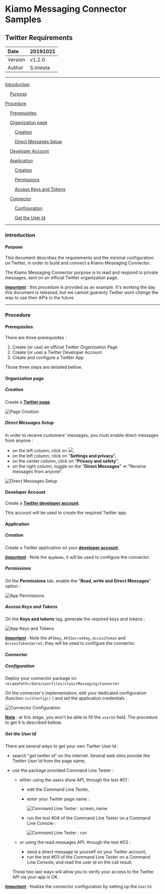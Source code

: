 # Kiamo Messaging Connector Samples

## Twitter Requirements



| Date    | 20191021  |
| :------ | --------- |
| Version | v1.2.0    |
| Author  | S.Iniesta |



------


[Introduction](#introduction)

&nbsp;&nbsp;&nbsp;&nbsp;[Purpose](#purpose)

[Procedure](#procedure)

&nbsp;&nbsp;&nbsp;&nbsp;[Prerequisites](#prerequisites)

&nbsp;&nbsp;&nbsp;&nbsp;[Organization page](#organizationPage)

&nbsp;&nbsp;&nbsp;&nbsp;&nbsp;&nbsp;&nbsp;&nbsp;[Creation](#creation)

&nbsp;&nbsp;&nbsp;&nbsp;&nbsp;&nbsp;&nbsp;&nbsp;[Direct Messages Setup](#directMessagesSetup)

&nbsp;&nbsp;&nbsp;&nbsp;[Developer Account](#developerAccount)

&nbsp;&nbsp;&nbsp;&nbsp;[Application](#application)

&nbsp;&nbsp;&nbsp;&nbsp;&nbsp;&nbsp;&nbsp;&nbsp;[Creation](#creation2)

&nbsp;&nbsp;&nbsp;&nbsp;&nbsp;&nbsp;&nbsp;&nbsp;[Permissions](#permissions)

&nbsp;&nbsp;&nbsp;&nbsp;&nbsp;&nbsp;&nbsp;&nbsp;[Access Keys and Tokens](#accessKeysAndTokens)

&nbsp;&nbsp;&nbsp;&nbsp;[Connector](#connector)

&nbsp;&nbsp;&nbsp;&nbsp;&nbsp;&nbsp;&nbsp;&nbsp;[Configuration](#configuration)

&nbsp;&nbsp;&nbsp;&nbsp;&nbsp;&nbsp;&nbsp;&nbsp;[Get the User Id](#getTheUserId)

------



<a name="introduction"></a>
### Introduction

<a name="purpose"></a>
####  Purpose

This document describes the requirements and the minimal configuration on Twitter, in order to build and connect a Kiamo Messaging Connector.

The Kiamo Messaging Connector purpose is to read and respond to private messages, sent on an official Twitter organization page.



***<u>Important</u>*** : this procedure is provided as an example. It's working the day this document is released, but we cannot guaranty Twitter wont change the way to use their APIs in the future.



------



<a name="procedure"></a>
### Procedure

<a name="prerequisites"></a>
#### Prerequisites

There are three prerequisites :

1. Create (or use) an official Twitter Organization Page
3. Create (or use) a Twitter Developer Account
3. Create and configure a Twitter App

Those three steps are detailed bellow.



<a name="organizationPage"></a>
#### Organization page

<a name="creation"></a>
##### Creation

Create a **[Twitter page](http://www.twitter.com)**.

![Page Creation](https://github.com/openKiamo/Messaging-Connectors/blob/master/Samples/GET_Connectors/Twitter%20Simple%20GET%20Connector%20Sample/TwitterRequirements/data/TW_0101_CreatePage.png)



<a name="directMessagesSetup"></a>
##### Direct Messages Setup

In order to receive customers' messages, you must enable direct messages from anyone :

* on the left column, click on ![](https://github.com/openKiamo/Messaging-Connectors/blob/master/Samples/GET_Connectors/Twitter%20Simple%20GET%20Connector%20Sample/TwitterRequirements/data/TW_More.png),
* on the left column, click on "**Settings and privacy**",
* on the center column, click on "**Privacy and safety**",
* on the right column, toggle on the "**Direct Messages**" => "Receive messages from anyone".

![Direct Messages Setup](https://github.com/openKiamo/Messaging-Connectors/blob/master/Samples/GET_Connectors/Twitter%20Simple%20GET%20Connector%20Sample/TwitterRequirements/data/TW_0102_CreatePage.png)



<a name="developerAccount"></a>
#### Developer Account

Create a **[Twitter developer account]([https://developer.twitter.com])**.

This account will be used to create the required Twitter app.



<a name="application"></a>
#### Application

<a name="creation2"></a>
##### Creation

Create a Twitter application on your **[developer account](https://developers.Twitter.com/apps)**.



***<u>Important</u>*** :  Note the `AppName`, it will be used to configure the connector.



<a name="permissions"></a>
##### Permissions

On the **Permissions** tab, enable the "**Read, write and Direct Messages**" option :

![App Permissions](https://github.com/openKiamo/Messaging-Connectors/blob/master/Samples/GET_Connectors/Twitter%20Simple%20GET%20Connector%20Sample/TwitterRequirements/data/TW_0201_CreateApp.png)



<a name="accessKeysAndTokens"></a>
##### Access Keys and Tokens

On the **Keys and tokens** tag, generate the required keys and tokens :

![App Keys and Tokens](https://github.com/openKiamo/Messaging-Connectors/blob/master/Samples/GET_Connectors/Twitter%20Simple%20GET%20Connector%20Sample/TwitterRequirements/data/TW_0202_CreateApp.png)

***<u>Important</u>*** :  Note the `APIKey`, `APISecretKey`, `AccessToken` and `AccessTokenSecret`, they will be used to configure the connector.



<a name="connector"></a>
#### Connector

<a name="configuration"></a>
##### Configuration

Deploy your connector package on `<kiamoPath>/data/userfiles/class/Messaging/Connector`.

On the connector's implementation, edit your dedicated configuration (function `initConfig()` ) and set the application credentials :

![Connector Configuration](https://github.com/openKiamo/Messaging-Connectors/blob/master/Samples/GET_Connectors/Twitter%20Simple%20GET%20Connector%20Sample/TwitterRequirements/data/TW_0301_ConnectorConfiguration.png)

**<u>Note</u>** : at this stage, you won't be able to fill the `userId` field. The procedure to get it is described bellow.



<a name="getTheUserId"></a>

##### Get the User Id

There are several ways to get your own Twitter User Id :

* search "*get twitter id*" on the internet. Several web sites provide the Twitter User Id from the page name,

* use the package provided Command Line Tester :

  * either using the users show API, through the test #01 :

    * edit the Command Line Tester,

    * enter your Twitter page name :

      ![Command Line Tester : screen_name](https://github.com/openKiamo/Messaging-Connectors/blob/master/Samples/GET_Connectors/Twitter%20Simple%20GET%20Connector%20Sample/TwitterRequirements/data/TW_0401_GetUserId.png)

    * run the test #04 of the Command Line Tester on a Command Line Console :

      ![Command Line Tester : run](https://github.com/openKiamo/Messaging-Connectors/blob/master/Samples/GET_Connectors/Twitter%20Simple%20GET%20Connector%20Sample/TwitterRequirements/data/TW_0402_GetUserId.png)

  * or using the read messages API, through the test #03 :

    * send a direct message to yourself on your Twitter account,
    * run the test #03 of the Command Line Tester on a Command Line Console, and read the user id on the call result.

  Those two last ways will allow you to verify your access to the Twitter API via your app is OK.



***<u>Important</u>*** :  finalize the connector configuration by setting up the `UserId`.

